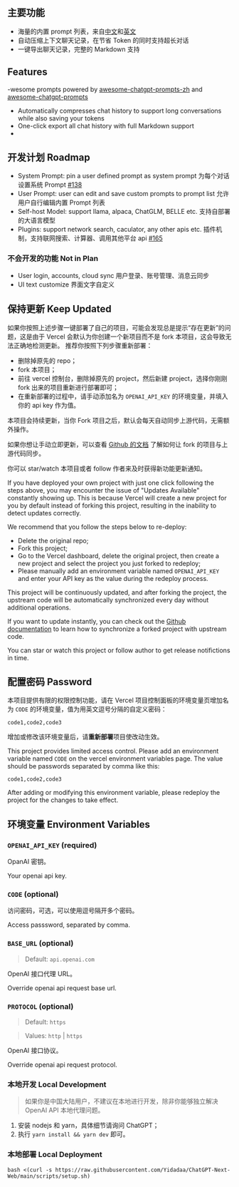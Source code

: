 
## 主要功能

- 海量的内置 prompt 列表，来自[中文](https://github.com/PlexPt/awesome-chatgpt-prompts-zh)和[英文](https://github.com/f/awesome-chatgpt-prompts)
- 自动压缩上下文聊天记录，在节省 Token 的同时支持超长对话
- 一键导出聊天记录，完整的 Markdown 支持

## Features

-wesome prompts powered by [awesome-chatgpt-prompts-zh](https://github.com/PlexPt/awesome-chatgpt-prompts-zh) and [awesome-chatgpt-prompts](https://github.com/f/awesome-chatgpt-prompts)
- Automatically compresses chat history to support long conversations while also saving your tokens
- One-click export all chat history with full Markdown support
-
## 开发计划 Roadmap

- System Prompt: pin a user defined prompt as system prompt 为每个对话设置系统 Prompt [#138](https://github.com/Yidadaa/ChatGPT-Next-Web/issues/138)
- User Prompt: user can edit and save custom prompts to prompt list 允许用户自行编辑内置 Prompt 列表
- Self-host Model: support llama, alpaca, ChatGLM, BELLE etc. 支持自部署的大语言模型
- Plugins: support network search, caculator, any other apis etc. 插件机制，支持联网搜索、计算器、调用其他平台 api [#165](https://github.com/Yidadaa/ChatGPT-Next-Web/issues/165)

### 不会开发的功能 Not in Plan

- User login, accounts, cloud sync 用户登录、账号管理、消息云同步
- UI text customize 界面文字自定义


## 保持更新 Keep Updated

如果你按照上述步骤一键部署了自己的项目，可能会发现总是提示“存在更新”的问题，这是由于 Vercel 会默认为你创建一个新项目而不是 fork 本项目，这会导致无法正确地检测更新。
推荐你按照下列步骤重新部署：

- 删除掉原先的 repo；
- fork 本项目；
- 前往 vercel 控制台，删除掉原先的 project，然后新建 project，选择你刚刚 fork 出来的项目重新进行部署即可；
- 在重新部署的过程中，请手动添加名为 `OPENAI_API_KEY` 的环境变量，并填入你的 api key 作为值。

本项目会持续更新，当你 Fork 项目之后，默认会每天自动同步上游代码，无需额外操作。

如果你想让手动立即更新，可以查看 [Github 的文档](https://docs.github.com/en/pull-requests/collaborating-with-pull-requests/working-with-forks/syncing-a-fork) 了解如何让 fork 的项目与上游代码同步。

你可以 star/watch 本项目或者 follow 作者来及时获得新功能更新通知。

If you have deployed your own project with just one click following the steps above, you may encounter the issue of "Updates Available" constantly showing up. This is because Vercel will create a new project for you by default instead of forking this project, resulting in the inability to detect updates correctly.

We recommend that you follow the steps below to re-deploy:

- Delete the original repo;
- Fork this project;
- Go to the Vercel dashboard, delete the original project, then create a new project and select the project you just forked to redeploy;
- Please manually add an environment variable named `OPENAI_API_KEY` and enter your API key as the value during the redeploy process.

This project will be continuously updated, and after forking the project, the upstream code will be automatically synchronized every day without additional operations.

If you want to update instantly, you can check out the [Github documentation](https://docs.github.com/en/pull-requests/collaborating-with-pull-requests/working-with-forks/syncing-a-fork) to learn how to synchronize a forked project with upstream code. 

You can star or watch this project or follow author to get release notifictions in time.

## 配置密码 Password

本项目提供有限的权限控制功能，请在 Vercel 项目控制面板的环境变量页增加名为 `CODE` 的环境变量，值为用英文逗号分隔的自定义密码：

```
code1,code2,code3
```

增加或修改该环境变量后，请**重新部署**项目使改动生效。

This project provides limited access control. Please add an environment variable named `CODE` on the vercel environment variables page. The value should be passwords separated by comma like this:

```
code1,code2,code3
```

After adding or modifying this environment variable, please redeploy the project for the changes to take effect.

## 环境变量 Environment Variables

### `OPENAI_API_KEY` (required)

OpanAI 密钥。

Your openai api key.

### `CODE` (optional)

访问密码，可选，可以使用逗号隔开多个密码。

Access passsword, separated by comma.

### `BASE_URL` (optional)

> Default: `api.openai.com`

OpenAI 接口代理 URL。

Override openai api request base url.

### `PROTOCOL` (optional)

> Default: `https`

> Values: `http` | `https`

OpenAI 接口协议。

Override openai api request protocol.


### 本地开发 Local Development

> 如果你是中国大陆用户，不建议在本地进行开发，除非你能够独立解决 OpenAI API 本地代理问题。

1. 安装 nodejs 和 yarn，具体细节请询问 ChatGPT；
2. 执行 `yarn install && yarn dev` 即可。

### 本地部署 Local Deployment

```shell
bash <(curl -s https://raw.githubusercontent.com/Yidadaa/ChatGPT-Next-Web/main/scripts/setup.sh)
```
